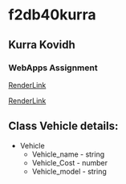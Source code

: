 # f2db40kurra
## Kurra Kovidh
### WebApps Assignment

[RenderLink](https://f2db40kurra.onrender.com)

[RenderLink](https://dashboard.render.com/web/srv-cdij136n6mphbriger1g/deploys/dep-cdij146n6mphbrigerag)

## Class Vehicle details:
* Vehicle
    * Vehicle_name - string
    * Vehicle_Cost - number
    * Vehicle_model - string